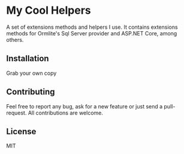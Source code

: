 # My Cool Helpers

A set of extensions methods and helpers I use. It contains extensions methods for Ormlite's Sql Server provider and ASP.NET Core, among others.

## Installation

Grab your own copy

## Contributing

Feel free to report any bug, ask for a new feature or just send a pull-request. All contributions are welcome.

## License

MIT